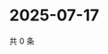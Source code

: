 # 2025-07-17

共 0 条

<!-- BEGIN ZHIHUVIDEO -->
<!-- 最后更新时间 Thu Jul 17 2025 21:31:30 GMT+0800 (China Standard Time) -->

<!-- END ZHIHUVIDEO -->
